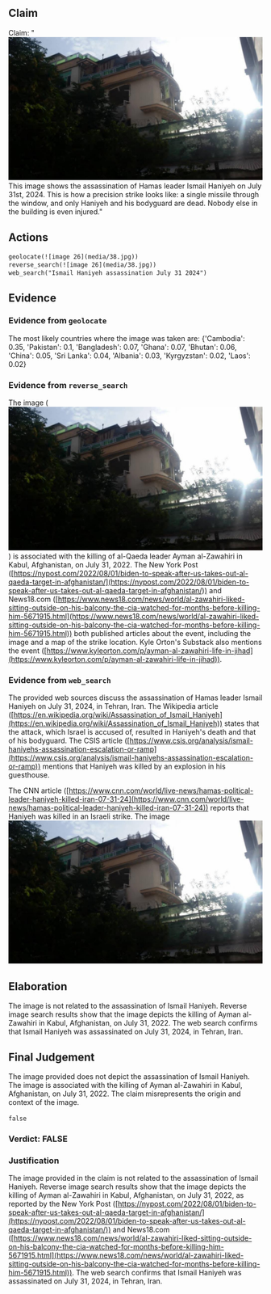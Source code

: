 ## Claim
Claim: "![image 26](media/38.jpg) This image shows the assassination of Hamas leader Ismail Haniyeh on July 31st, 2024. This is how a precision strike looks like: a single missile through the window, and only Haniyeh and his bodyguard are dead. Nobody else in the building is even injured."

## Actions
```
geolocate(![image 26](media/38.jpg))
reverse_search(![image 26](media/38.jpg))
web_search("Ismail Haniyeh assassination July 31 2024")
```

## Evidence
### Evidence from `geolocate`
The most likely countries where the image was taken are: {'Cambodia': 0.35, 'Pakistan': 0.1, 'Bangladesh': 0.07, 'Ghana': 0.07, 'Bhutan': 0.06, 'China': 0.05, 'Sri Lanka': 0.04, 'Albania': 0.03, 'Kyrgyzstan': 0.02, 'Laos': 0.02}

### Evidence from `reverse_search`
The image (![image 26](media/38.jpg)) is associated with the killing of al-Qaeda leader Ayman al-Zawahiri in Kabul, Afghanistan, on July 31, 2022. The New York Post ([https://nypost.com/2022/08/01/biden-to-speak-after-us-takes-out-al-qaeda-target-in-afghanistan/](https://nypost.com/2022/08/01/biden-to-speak-after-us-takes-out-al-qaeda-target-in-afghanistan/)) and News18.com ([https://www.news18.com/news/world/al-zawahiri-liked-sitting-outside-on-his-balcony-the-cia-watched-for-months-before-killing-him-5671915.html](https://www.news18.com/news/world/al-zawahiri-liked-sitting-outside-on-his-balcony-the-cia-watched-for-months-before-killing-him-5671915.html)) both published articles about the event, including the image and a map of the strike location. Kyle Orton's Substack also mentions the event ([https://www.kyleorton.com/p/ayman-al-zawahiri-life-in-jihad](https://www.kyleorton.com/p/ayman-al-zawahiri-life-in-jihad)).


### Evidence from `web_search`
The provided web sources discuss the assassination of Hamas leader Ismail Haniyeh on July 31, 2024, in Tehran, Iran. The Wikipedia article ([https://en.wikipedia.org/wiki/Assassination_of_Ismail_Haniyeh](https://en.wikipedia.org/wiki/Assassination_of_Ismail_Haniyeh)) states that the attack, which Israel is accused of, resulted in Haniyeh's death and that of his bodyguard. The CSIS article ([https://www.csis.org/analysis/ismail-haniyehs-assassination-escalation-or-ramp](https://www.csis.org/analysis/ismail-haniyehs-assassination-escalation-or-ramp)) mentions that Haniyeh was killed by an explosion in his guesthouse.

The CNN article ([https://www.cnn.com/world/live-news/hamas-political-leader-haniyeh-killed-iran-07-31-24](https://www.cnn.com/world/live-news/hamas-political-leader-haniyeh-killed-iran-07-31-24)) reports that Haniyeh was killed in an Israeli strike. The image ![image 26](media/38.jpg)

## Elaboration
The image is not related to the assassination of Ismail Haniyeh. Reverse image search results show that the image depicts the killing of Ayman al-Zawahiri in Kabul, Afghanistan, on July 31, 2022. The web search confirms that Ismail Haniyeh was assassinated on July 31, 2024, in Tehran, Iran.


## Final Judgement
The image provided does not depict the assassination of Ismail Haniyeh. The image is associated with the killing of Ayman al-Zawahiri in Kabul, Afghanistan, on July 31, 2022. The claim misrepresents the origin and context of the image.

`false`

### Verdict: FALSE

### Justification
The image provided in the claim is not related to the assassination of Ismail Haniyeh. Reverse image search results show that the image depicts the killing of Ayman al-Zawahiri in Kabul, Afghanistan, on July 31, 2022, as reported by the New York Post ([https://nypost.com/2022/08/01/biden-to-speak-after-us-takes-out-al-qaeda-target-in-afghanistan/](https://nypost.com/2022/08/01/biden-to-speak-after-us-takes-out-al-qaeda-target-in-afghanistan/)) and News18.com ([https://www.news18.com/news/world/al-zawahiri-liked-sitting-outside-on-his-balcony-the-cia-watched-for-months-before-killing-him-5671915.html](https://www.news18.com/news/world/al-zawahiri-liked-sitting-outside-on-his-balcony-the-cia-watched-for-months-before-killing-him-5671915.html)). The web search confirms that Ismail Haniyeh was assassinated on July 31, 2024, in Tehran, Iran.
